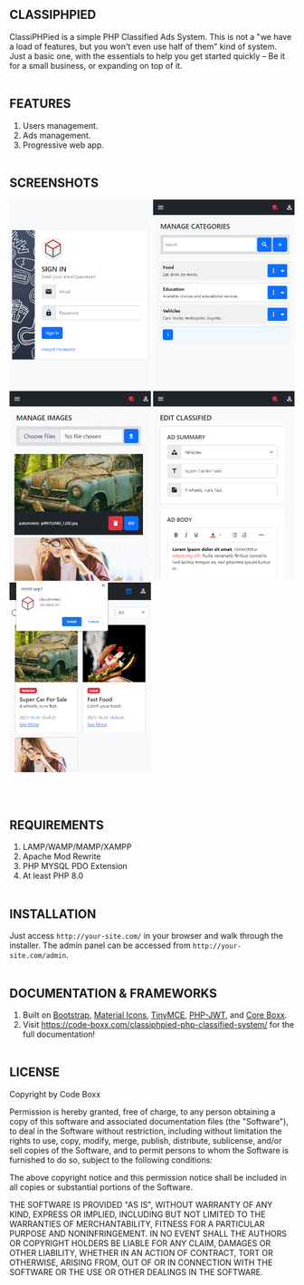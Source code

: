 ## CLASSIPHPIED
ClassiPHPied is a simple PHP Classified Ads System. This is not a "we have a load of features, but you won't even use half of them" kind of system. Just a basic one, with the essentials to help you get started quickly – Be it for a small business, or expanding on top of it.
<br><br>

## FEATURES
1) Users management.
2) Ads management.
3) Progressive web app.
<br><br>

## SCREENSHOTS
<p float="left">
  <img width="250" style="inline-block" src="https://github.com/code-boxx/ClassiPHPied/blob/main/assets/ss-cla-1.png">
  <img width="250" style="inline-block" src="https://github.com/code-boxx/ClassiPHPied/blob/main/assets/ss-cla-2.png">
  <img width="250" style="inline-block" src="https://github.com/code-boxx/ClassiPHPied/blob/main/assets/ss-cla-3.png">
  <img width="250" style="inline-block" src="https://github.com/code-boxx/ClassiPHPied/blob/main/assets/ss-cla-4.png">
  <img width="250" style="inline-block" src="https://github.com/code-boxx/ClassiPHPied/blob/main/assets/ss-cla-5.png">
</p>
<br><br>

## REQUIREMENTS
1) LAMP/WAMP/MAMP/XAMPP
2) Apache Mod Rewrite
3) PHP MYSQL PDO Extension
4) At least PHP 8.0
<br><br>

## INSTALLATION
Just access `http://your-site.com/` in your browser and walk through the installer. The admin panel can be accessed from `http://your-site.com/admin`.
<br><br>

## DOCUMENTATION & FRAMEWORKS
1) Built on [Bootstrap](https://getbootstrap.com/), [Material Icons](https://fonts.google.com/icons), [TinyMCE](https://www.tiny.cloud/), [PHP-JWT](https://github.com/firebase/php-jwt), and [Core Boxx](https://code-boxx.com/core-boxx-php-rapid-development-framework/).
2) Visit https://code-boxx.com/classiphpied-php-classified-system/ for the full documentation!
<br><br>

## LICENSE
Copyright by Code Boxx

Permission is hereby granted, free of charge, to any person obtaining a copy
of this software and associated documentation files (the "Software"), to deal
in the Software without restriction, including without limitation the rights
to use, copy, modify, merge, publish, distribute, sublicense, and/or sell
copies of the Software, and to permit persons to whom the Software is
furnished to do so, subject to the following conditions:

The above copyright notice and this permission notice shall be included in all
copies or substantial portions of the Software.

THE SOFTWARE IS PROVIDED "AS IS", WITHOUT WARRANTY OF ANY KIND, EXPRESS OR
IMPLIED, INCLUDING BUT NOT LIMITED TO THE WARRANTIES OF MERCHANTABILITY,
FITNESS FOR A PARTICULAR PURPOSE AND NONINFRINGEMENT. IN NO EVENT SHALL THE
AUTHORS OR COPYRIGHT HOLDERS BE LIABLE FOR ANY CLAIM, DAMAGES OR OTHER
LIABILITY, WHETHER IN AN ACTION OF CONTRACT, TORT OR OTHERWISE, ARISING FROM,
OUT OF OR IN CONNECTION WITH THE SOFTWARE OR THE USE OR OTHER DEALINGS IN THE
SOFTWARE.